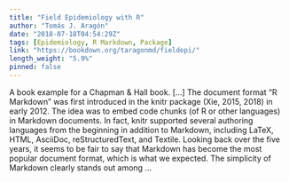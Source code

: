 ```yaml
---
title: "Field Epidemiology with R"
author: "Tomás J. Aragón"
date: "2018-07-18T04:54:29Z"
tags: [Epidemiology, R Markdown, Package]
link: "https://bookdown.org/taragonmd/fieldepi/"
length_weight: "5.9%"
pinned: false
---
```


A book example for a Chapman & Hall book. [...] The document format “R Markdown” was first introduced in the knitr package (Xie, 2015, 2018) in early 2012. The idea was to embed code chunks (of R or other languages) in Markdown documents. In fact, knitr supported several authoring languages from the beginning in addition to Markdown, including LaTeX, HTML, AsciiDoc, reStructuredText, and Textile. Looking back over the five years, it seems to be fair to say that Markdown has become the most popular document format, which is what we expected. The simplicity of Markdown clearly stands out among ...
